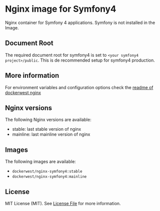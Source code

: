 Nginx image for Symfony4
========================

Nginx container for Symfony 4 applications. Symfony is not installed in the Image.

Document Root
-------------

The required document root for symfony4 is set to `<your symfony4
project>/public`. This is de recommended setup for symfony4 production.

More information
----------------

For environment variables and configuration options check the
[readme of dockerwest nginx](https://github.com/dockerwest/nginx/blob/master/README.md)

Nginx versions
--------------

The following Nginx versions are available:
- stable: last stable version of nginx
- mainline: last mainline version of nginx

Images
------

The following images are available:
- `dockerwest/nginx-symfony4:stable`
- `dockerwest/nginx-symfony4:mainline`


License
-------

MIT License (MIT). See [License File](LICENSE.md) for more information.
